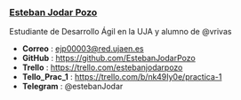 ### [Esteban Jodar Pozo](ejp00003@red.ujaen.es)

Estudiante de Desarrollo Ágil en la UJA y alumno de @vrivas 

- **Correo**  :  ejp00003@red.ujaen.es
- **GitHub**  :  https://github.com/EstebanJodarPozo
- **Trello**     :  https://trello.com/estebanjodarpozo
- **Tello_Prac_1**  :   https://trello.com/b/nk49Iy0e/practica-1
- **Telegram**  :  @estebanJodar
